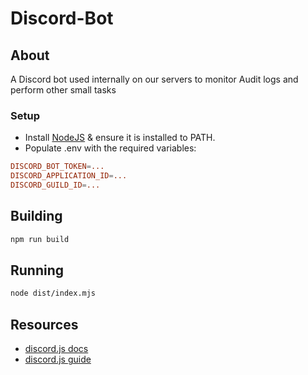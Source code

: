 # Discord-Bot

## About

A Discord bot used internally on our servers to monitor Audit logs and perform other small tasks

### Setup

- Install [NodeJS](https://cmake.org/download/) & ensure it is installed to PATH.
- Populate .env with the required variables:
```toml
DISCORD_BOT_TOKEN=...
DISCORD_APPLICATION_ID=...
DISCORD_GUILD_ID=...
```

## Building

```bash
npm run build
```

## Running

```bash
node dist/index.mjs
```

## Resources

* [discord.js docs](https://old.discordjs.dev/#/docs/discord.js/14.11.0/general/welcome)
* [discord.js guide](https://discordjs.guide/)